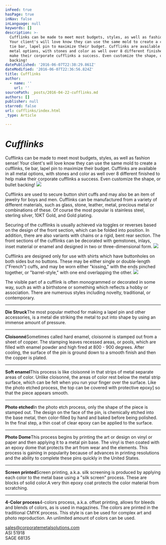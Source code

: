 ```yaml
---
inFeed: true
hasPage: true
inNav: false
inLanguage: null
keywords: []
description: >-
  Cufflinks can be made to meet most budgets, styles, as well as fashion sense!
  Your client's will love know they can use the same mold to create a cufflinks,
  tie bar, lapel pin to maximize their budget. Cufflinks are available in all
  metal options, with stones and color as well over 8 different finished to help
  make their corporate cufflinks a success. Even customize the shape, or bullet
  backing!
datePublished: '2016-06-07T22:38:29.861Z'
dateModified: '2016-06-07T22:36:56.824Z'
title: Cufflinks
author:
  - name: ''
    url: ''
sourcePath: _posts/2016-04-22-cufflinks.md
authors: []
publisher: null
starred: false
url: cufflinks/index.html
_type: Article

---
```

# _Cufflinks_

Cufflinks can be made to meet most budgets, styles, as well as fashion sense! Your client's will love know they can use the same mold to create a cufflinks, tie bar, lapel pin to maximize their budget. Cufflinks are available in all metal options, with stones and color as well over 8 different finished to help make their corporate cufflinks a success. Even customize the shape, or bullet backing!
![](https://the-grid-user-content.s3-us-west-2.amazonaws.com/50713c55-a9e2-4817-8622-a68f8705ef0f.jpg)

Cufflinks are used to secure button shirt cuffs and may also be an item of jewelry for boys and men. Cufflinks can be manufactured from a variety of different materials, such as glass, stone, leather, metal, precious metal or combinations of these. Of course the most popular is stainless steel, sterling silver, 10KT Gold, and Gold plating.

Securing of the cufflinks is usually achieved via toggles or reverses based on the design of the front section, which can be folded into position. In addition, there are also variants with chains or a rigid, bent rear section. The front sections of the cufflinks can be decorated with gemstones, inlays, inset material or enamel and designed in two or three-dimensional form.
![](https://the-grid-user-content.s3-us-west-2.amazonaws.com/89fee19f-b869-4755-8267-1c8620cb4f38.jpg)

Cufflinks are designed only for use with shirts which have buttonholes on both sides but no buttons. These may be either single or double-length ("French") cuffs, and may be worn either "kissing," with the ends pinched together, or "barrel-style," with one end overlapping the other.
![](https://the-grid-user-content.s3-us-west-2.amazonaws.com/625c7b1e-1dcb-4425-9e5f-a33d995e7740.jpg)

The visible part of a cufflink is often monogrammed or decorated in some way, such as with a birthstone or something which reflects a hobby or association. There are numerous styles including novelty, traditional, or contemporary. 

****

**Die Struck**The most popular method for making a lapel pin and other accessories, is a metal die striking the metal to put into shape by using an immense amount of pressure.

****

**Cloisonné**Sometimes called hard enamel, cloisonné is stamped out from a sheet of copper. The stamping leaves recessed areas, or pools, which are filled with enamel powder and high fired at 800 - 900 degrees. After cooling, the surface of the pin is ground down to a smooth finish and then the copper is plated.

****

**Soft enamel**This process is like cloisonné in that strips of metal separate areas of color. Unlike cloisonné, the areas of color rest below the metal strip surface, which can be felt when you run your finger over the surface. Like the photo etched process, the top can be covered with protective epoxy\] so that the piece appears smooth.

****

**Photo etched**In the photo etch process, only the shape of the piece is stamped out. The design on the face of the pin, is chemically etched into the base metal, then color-filled by hand and baked before being polished. In the final step, a thin coat of clear epoxy can be applied to the surface.

****

**Photo Dome**This process begins by printing the art or design on vinyl or paper and then applying it to a metal pin base. The vinyl is then coated with an epoxy dome that protects the art from wear and the elements. This process is gaining in popularity because of advances in printing resolutions and the ability to complete these pins quickly in the United States.

****

**Screen printed**Screen printing, a.k.a. silk screening is produced by applying each color to the metal base using a "silk screen" process. These are blocks of solid color.A very thin epoxy coat protects the color material from scratching.

****

**4-Color process**4-colors process, a.k.a. offset printing, allows for bleeds and blends of colors, as is used in magazines. The colors are printed in the traditional CMYK process. This style is can be used for complex art and photo reproduction. An unlimited amount of colors can be used.

sales@corporatemetalsolutions.com   
ASI 51918  
SAGE 68135